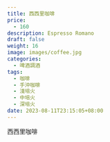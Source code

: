 ```yaml
---
title: 西西里咖啡
price:
  - 160
description: Espresso Romano
draft: false
weight: 16
image: images/coffee.jpg
categories:
  - 啤酒調酒
tags:
  - 咖啡
  - 手沖咖啡
  - 淺培火
  - 中培火
  - 深培火
date: 2023-08-11T23:15:05+08:00
---
```


 西西里咖啡
